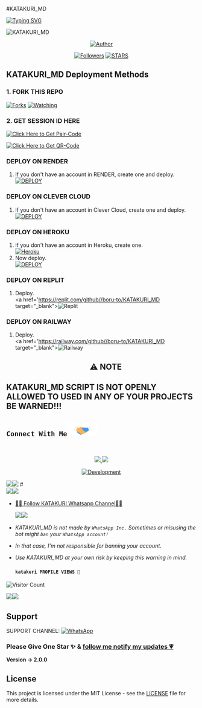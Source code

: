 #KATAKURI_MD
  
<a href="https://git.io/typing-svg"><img src="https://readme-typing-svg.demolab.com?font=Black+Ops+One&size=50&pause=1000&color=1BAFBAFF&center=true&width=910&height=100&lines=THANKS FOR ARISING +KATAKURI_MD;MULTI+DEVICE+WHATSAPP+BOT;ARISED+BY+KATAKURI." alt="Typing SVG" /></a>
  </p>
    <img alt="KATAKURI_MD" width="700" height="300" src="">
<p align="center">
<p align="center">
<a href="https://github.com/boru-to/KATAKURI_MD"><img title="Author" src="https://img.shields.io/badge/KATAKURI_MD-black?style=for-the-badge&logo=github"></a>
<p/>
<p align="center">
<a href="https://github.com/boru-to?tab=followers"><img title="Followers" src="https://img.shields.io/github/followers/franceking1?label=Followers&style=social"></a>
<a href="https://github.com/boru-to/KATAKURI_MD/stargazers/"><img title="STARS" src="https://img.shields.io/github/stars/boru-to/KATAKURI_MD?&style=social"></a>
 
## KATAKURI_MD Deployment Methods

### 1. FORK THIS REPO

<a href="https://github.com/boru-to/KATAKURI_MD/network/members"><img title="Forks" src="https://img.shields.io/github/forks/boru-to/KATAKURI_MD?style=social"></a>
<a href="https://github.com/boru-to/KATAKURI_MD/watchers"><img title="Watching" src="https://img.shields.io/github/watchers/boru-to/KATAKURI_MD?label=Watching&style=social"></a>

### 2. GET SESSION ID HERE
 
<a href="https://apppp-4a1971b28792.herokuapp.com/pair"><img src="https://img.shields.io/badge/PAIR_CODE-blue" alt="Click Here to Get Pair-Code" width="110"></a>   

<a href="https://arthur-scanner.onrender.com/qr"><img src="https://img.shields.io/badge/QR CODE-green" alt="Click Here to Get QR-Code" width="90"></a>


### DEPLOY ON RENDER

1. If you don't have an account in RENDER, create one and deploy.
    <br>
    <a href='https://dashboard.render.com/select-repo?type=web' target="_blank"><img alt='DEPLOY' src='https://img.shields.io/badge/-DEPLOY-black?style=for-the-badge&logo=render&logoColor=white'/></a>


### DEPLOY ON CLEVER CLOUD

1. If you don't have an account in Clever Cloud, create one and deploy.
    <br>
    <a href='https://api.clever-cloud.com/v2/sessions/signup?subscription_source=cta-home-signup' target="_blank"><img alt='DEPLOY' src='https://img.shields.io/badge/-DEPLOY-orange?style=for-the-badge&logo=clever-cloud&logoColor=white'/></a>

### DEPLOY ON HEROKU

1. If you don't have an account in Heroku, create one.
    <br>
    <a href='https://signup.heroku.com/' target="_blank"><img alt='Heroku' src='https://img.shields.io/badge/-Create-purple?style=for-the-badge&logo=heroku&logoColor=white'/></a>
2. Now deploy.
    <br>
    <a href='https://dashboard.heroku.com/new?template=https://github.com/boru-to/KATAKURI_MD' target="_blank"><img alt='DEPLOY' src='https://img.shields.io/badge/-DEPLOY-purple?style=for-the-badge&logo=heroku&logoColor=white'/></a>
### DEPLOY ON REPLIT
1. Deploy.
    <br>
    <a href='https://replit.com/github//boru-to/KATAKURI_MD target="_blank"><img alt='Replit' src='https://img.shields.io/badge/-Deploy-red?style=for-the-badge&logo=replit&logoColor=white'/></a>
### DEPLOY ON RAILWAY
1. Deploy.
    <br>
    <a href='https://railway.com/github//boru-to/KATAKURI_MD target="_blank"><img alt='Railway' src='https://img.shields.io/badge/-Deploy-green?style=for-the-badge&logo=railway&logoColor=white'/></a>

    <h2 align="center"> ⚠️ NOTE  </h2>
## KATAKURI_MD SCRIPT IS NOT OPENLY ALLOWED TO USED IN ANY OF YOUR PROJECTS BE WARNED!!! 

## ```Connect With Me```<img src="https://github.com/0xAbdulKhalid/0xAbdulKhalid/raw/main/assets/mdImages/handshake.gif" width ="80"></h1> 
 <br> 
<p align="center">
<a href="https://wa.me/27747815326"><img src="https://img.shields.io/badge/Contact katakuri-25D366?style=for-the-badge&logo=whatsapp&logoColor=white" />
<a href="https://whatsapp.com/channel/0029Vaf5x0eHFxP7JvSRRn1g"><img src="https://img.shields.io/badge/Join Official Channel-25D366?style=for-the-badge&logo=whatsapp&logoColor=white" />
<p align="center">
<img alt="Development" width="250" src="https://media2.giphy.com/media/W9tBvzTXkQopi/giphy.gif?cid=6c09b952xu6syi1fyqfyc04wcfk0qvqe8fd7sop136zxfjyn&ep=v1_internal_gif_by_id&rid=giphy.gif&ct=g" /> </p>
<a><img src='https://i.imgur.com/LyHic3i.gif'/></a><a><img src='https://i.imgur.com/LyHic3i.gif'/></a>
# 

<br>
<a><img src='https://i.imgur.com/LyHic3i.gif'/></a><a><img src='https://i.imgur.com/LyHic3i.gif'/></a>

* [🧑‍💻 Follow KATAKURI Whatsapp Channel🧑‍💻](https://whatsapp.com/channel/0029Vaf5x0eHFxP7JvSRRn1g)

  <a><img src='https://i.imgur.com/LyHic3i.gif'/></a><a><img src='https://i.imgur.com/LyHic3i.gif'/></a>
  

- *KATAKURI_MD is not made by `WhatsApp Inc.` Sometimes or misusing the bot might `ban` your `WhatsApp account!`*
- *In that case, I'm not responsible for banning your account.*
- *Use KATAKURI_MD at your own risk by keeping this warning in mind.*
  
  #### ```katakuri PROFILE VIEWS 🧚```
![Visitor Count](https://profile-counter.glitch.me/boru-to/count.svg)

<a><img src='https://i.imgur.com/LyHic3i.gif'/></a><a><img src='https://i.imgur.com/LyHic3i.gif'/></a>


## Support

SUPPORT CHANNEL: <a href="[https://whatsapp.com/channel/0029Vaf5x0eHFxP7JvSRRn1g)"><img alt="WhatsApp" src="https://img.shields.io/badge/WhatsApp-25D366?style=for-the-badge&logo=whatsapp&logoColor=white"/></a>


### Please Give One Star ✨ & [follow me notify my updates 💗](https://github.com/boru-to)
<b>Version -> 2.0.0</b>

## License
This project is licensed under the MIT License - see the [LICENSE](LICENSE) file for more details.
 
 